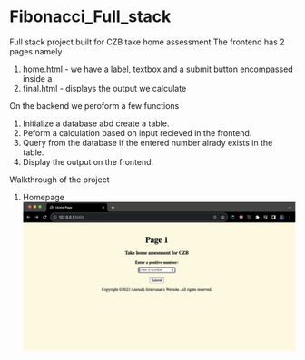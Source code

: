 # Fibonacci_Full_stack
Full stack project built for CZB take home assessment
The frontend has 2 pages namely
1. home.html - we have a label, textbox and a submit button encompassed inside a
2. final.html -  displays the output we calculate

On the backend we peroform a few functions
1. Initialize a database abd create a table.
2. Peform a calculation based on input recieved in the frontend.
3. Query from the database if the entered number alrady exists in the table.
4. Display the output on the frontend.

Walkthrough of the project
1. Homepage
![Homepage](static/screenshots/Homepage.png)
